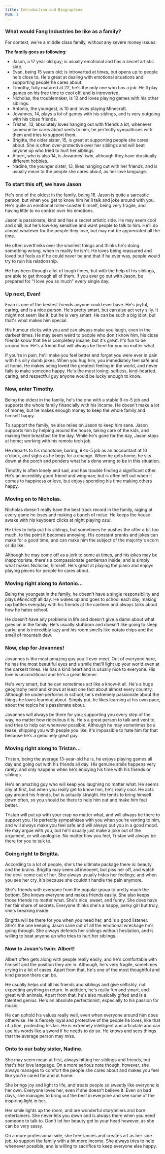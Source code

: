 ```yaml
---
title: Introduction and Biographies
num: 1
---
```


### What would Fang Industries be like as a family?

For context, we're a middle class family, without any severe money issues.

**The family goes as following:**

- Jason, a 17 year old guy; is usually emotional and has a secret artistic side.
- Evan, being 15 years old; is introverted at times, but opens up to people he's close to. He's great at dealing with emotional situations and supporting people he cares about.
- Timothy, fully matured at 22, he's the only one who has a job. He'll play games on his free time to cool off, and is introverted.
- Nicholas, the troublemaker, is 12 and loves playing games with his other siblings.
- Antonio, the youngest, is 10 and loves playing Minecraft.
- Jovannes, 14, plays a lot of games with his siblings, and is very outgoing with his close friends.
- Tristan, 13, absolutely loves hanging out with friends a lot; whenever someone he cares about vents to him, he perfectly sympathises with them and tries to support them.
- Brigitta, the older sister, 15, is great at supporting people she cares about. She is often over-protective over her siblings and will beat anyone up who tried to hurt her siblings.
- Albert, who is also 14, is Jovannes' twin, although they have drastically different hobbies.
- Nadine, the younger sister, 13, likes hanging out with her friends; and is usually mean to the people she cares about, as her love language.

### To start this off, we have Jason

He's one of the oldest in the family, being 16. Jason is quite a sarcastic person, but when you get to know him he'll talk and joke around with you. He's quite an emotional roller-coaster himself, being very fragile, and having little to no control over his emotions.

Jason is passionate, kind and has a secret artistic side. He may seem cool and chill, but he's low-key sensitive and want people to talk to him. He'll do almost whatever for the people they love, but may not be appreciated all the time.

He often overthinks over the smallest things and thinks he's doing something wrong, when in reality he isn't. He loves being reassured and loved but feels as if he could never be and that if he ever was, people would try to ruin his relationship.

He has been through a lot of tough times, but with the help of his siblings, are able to get through all of them. If you ever go out with Jason, be prepared for "I love you so much" every single day.

### Up next, Evan!

Evan is one of the bestest friends anyone could ever have. He's joyful, caring, and is a nice person. He's pretty smart, but can also act very silly. It might not seem like it, but he is very smart. He can be such a big idiot, but that's what makes him special.

His humour clicks with you and can always make you laugh, even in the darkest times. He may seem weird to people who don't know him, his close friends know that he is completely insane, but it's great. It's fun to be around him. He's a friend that will always be there for you no matter what.

If you're in pain, he'll make you feel better and forget you were ever in pain with his silly dumb jokes. When you hug him, you immediately feel safe and at home. He makes being loved the greatest feeling in the world, and never fails to make someone happy. He's the most loving, selfless, kind-hearted, caring, and respectful guy anyone would be lucky enough to know.

### Now, enter Timothy.

Being the oldest in the family, he's the one with a stable 9-to-5 job and supports the whole family financially with his income. He doesn't make a lot of money, but he makes enough money to keep the whole family and himself happy.

To support the family, he also relies on Jason to keep him sane. Jason supports him by helping around the house, taking care of the kids, and making their breakfast for the day. While he's gone for the day, Jason stays at home; working with his remote tech job.

He departs to his monotone, boring, 9-to-5 job as an accountant at 10 o'clock, and sighs as he begs for a change. When he gets home, he sits down at the porch and ponders what he's done wrong to be in this situation.

Timothy is often lonely and sad, and has trouble finding a significant other. He's an incredibly good friend and wingman; but is often left out when it comes to happiness or love, but enjoys spending his time making others happy.

### Moving on to Nicholas.

Nicholas doesn't really have the best track record in the family, raging at every game he loses and making a bunch of noise. He keeps the house awake with his keyboard clicks at night playing _osu!_.

He tries to help out his siblings, but sometimes he pushes the offer a bit too much, to the point it becomes annoying. His constant pranks and jokes can make for a good time, and can make him the subject of the majority's scorn or dislike.

Although he may come off as a jerk to some at times, and his jokes may be inappropriate, there's a compassionate gentleman inside; and is simply what makes Nicholas, himself. He's great at playing the piano and enjoys playing pieces for people he cares about.

### Moving right along to Antonio...

Being the youngest in the family, he doesn't have a single responsibility and plays _Minecraft_ all day. He wakes up and goes to school each day, making rap battles everyday with his friends at the canteen and always talks about how he hates school.

He doesn't have any problems in life and doesn't give a damn about what goes on in the family. He's usually stubborn and doesn't like going to sleep early; and is incredibly lazy and his room smells like potato chips and the smell of mountain dew.

### Now, clap for Jovannes!

Jovannes is the most amazing guy you'll ever meet. Out of everyone here, he has the most beautiful eyes and a smile that'll light up your world even at the darkest times. He has a kind heart and is usually nice to everyone. His love is unconditional and he's a great listener.

He's very smart, but he can sometimes act like a know-it all. He's a huge geography nerd and knows at least one fact about almost every country. Although he under-performs in school, he's extremely passionate about the things he loves learning about. Simply put, he likes learning at his own pace, about the topics he's passionate about.

Jovannes will always be there for you; supporting you every step of the way, no matter how ridiculous it is. He's a great person to talk and vent to, and tries to help out whenever possible. Although he may sometimes be a tease, shipping you with people you like; it's impossible to hate him for that because he's a genuinely great guy.

### Moving right along to Tristan...

Tristan, being the average 13-year-old he is, he enjoys playing games all day and going out with his friends all day. His genuine smile happens very rarely, and only happens when he's enjoying his time with his friends or siblings.

He's an amazing guy who will keep you laughing no matter what. He seems shy at first, but when you really get to know him, he's really cool. He acts gay around his friends, but is actually straight. He tends to bring himself down often, so you should be there to help him out and make him feel better.

Tristan will put up with your crap no matter what, and will always be there to support you. He perfectly sympathises with you when you're venting to him, and will always make you feel safe and will always put you in a good mood. He may argue with you, but he'll usually just make a joke out of the argument, or will apologise. No matter how you feel, Tristan will always be there for you to talk to.

### Going right to Brigitta.

According to a lot of people, she's the ultimate package there is: beauty and the brains. Brigitta may seem all innocent, but piss her off, and watch the devil come out of her. She always usually hides her feelings; and when you see her cry, it's because she couldn't handle the pain anymore.

She's friends with everyone from the popular group to pretty much the bottom. She knows everyone and makes friends easily. She also keeps those friends no matter what. She's nice, sweet, and funny. She does have her fair share of secrets. Everyone thinks she's a happy, perky girl but truly, she's breaking inside.

Brigitta will be there for you when you need her, and is a good listener. She's the one keeping Jason sane out of all the emotional wreckage he's going through. She always defends her siblings without hesitation, and is willing to beat anyone up who tries to hurt her siblings.

### Now to Jovan's twin: Albert!

Albert often gets along with people really easily, and he's comfortable with himself and the position they are in. Although, he's very fragile, sometimes crying in a lot of cases. Apart from that, he's one of the most thoughtful and kind person there can be.

He usually helps out all his friends and siblings and give selfishly, not expecting anything in return. In addition, he's really fun and smart, and great with animals. Apart from that, he's also musically gifted and is a talented genius. He's an absolute perfectionist, especially to his passion for music.

He can uphold his values really well, even when everyone around him does otherwise. He is fiercely loyal and protective of the people he loves, like that of a lion, protecting his lair. He is extremely intelligent and articulate and can use his words like a sword if he needs to do so. He knows and sees things that the average person may miss.

### Onto to our baby sister, Nadine.

She may seem mean at first, always hitting her siblings and friends, but that's her love language. On a more serious note though, however, she always manages to comfort the people she cares about and makes you feel like you're cared for and at home.

She brings joy and light to life, and treats people so sweetly like everyone is her own. Everyone loves her, even if she doesn't believe it. Even on bad days, she manages to bring out the best in everyone and see some of the inspiring light in her.

Her smile lights up the room, and are wonderful storytellers and born entertainers. She never lets you down and is always there when you need someone to talk to. Don't let her beauty get to your head however, as she can be very sassy.

On a more professional side, she free-lances and creates art as her side job, to support the family with a bit more income. She always tries to help whenever possible, and is willing to sacrifice to keep everyone else happy.
